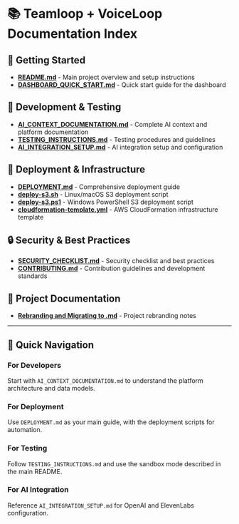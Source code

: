 # 📚 Teamloop + VoiceLoop Documentation Index

## 🚀 Getting Started
- **[README.md](README.md)** - Main project overview and setup instructions
- **[DASHBOARD_QUICK_START.md](DASHBOARD_QUICK_START.md)** - Quick start guide for the dashboard

## 🧪 Development & Testing
- **[AI_CONTEXT_DOCUMENTATION.md](AI_CONTEXT_DOCUMENTATION.md)** - Complete AI context and platform documentation
- **[TESTING_INSTRUCTIONS.md](TESTING_INSTRUCTIONS.md)** - Testing procedures and guidelines
- **[AI_INTEGRATION_SETUP.md](AI_INTEGRATION_SETUP.md)** - AI integration setup and configuration

## 🚀 Deployment & Infrastructure
- **[DEPLOYMENT.md](DEPLOYMENT.md)** - Comprehensive deployment guide
- **[deploy-s3.sh](deploy-s3.sh)** - Linux/macOS S3 deployment script
- **[deploy-s3.ps1](deploy-s3.ps1)** - Windows PowerShell S3 deployment script
- **[cloudformation-template.yml](cloudformation-template.yml)** - AWS CloudFormation infrastructure template

## 🔒 Security & Best Practices
- **[SECURITY_CHECKLIST.md](SECURITY_CHECKLIST.md)** - Security checklist and best practices
- **[CONTRIBUTING.md](CONTRIBUTING.md)** - Contribution guidelines and development standards

## 📝 Project Documentation
- **[Rebranding and Migrating to .md](Rebranding%20and%20Migrating%20%20to%20.md)** - Project rebranding notes

---

## 🎯 Quick Navigation

### **For Developers**
Start with `AI_CONTEXT_DOCUMENTATION.md` to understand the platform architecture and data models.

### **For Deployment**
Use `DEPLOYMENT.md` as your main guide, with the deployment scripts for automation.

### **For Testing**
Follow `TESTING_INSTRUCTIONS.md` and use the sandbox mode described in the main README.

### **For AI Integration**
Reference `AI_INTEGRATION_SETUP.md` for OpenAI and ElevenLabs configuration.
